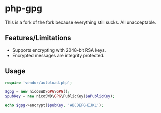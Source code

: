 php-gpg
=======
This is a fork of the fork because everything still sucks. All unacceptable.

Features/Limitations
--------------------

 * Supports encrypting with 2048-bit RSA keys.
 * Encrypted messages are integrity protected.
 
Usage
-----

```php
require 'vendor/autoload.php';

$gpg = new nicoSWD\GPG\GPG();
$pubKey = new nicoSWD\GPG\PublicKey($aPublicKey);

echo $gpg->encrypt($pubKey, 'ABCDEFGHIJKL');
```
